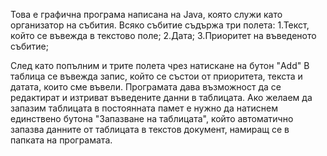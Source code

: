 Това е графична програма написана на Java, която служи като организатор на събития. 
Всяко събитие съдържа три полета:
  1.Текст, който се въвежда в текстово поле;
  2.Дата;
  3.Приоритет на въведеното събитие;

След като попълним и трите полета чрез натискане на бутон "Add" В таблица се въвежда запис, който се състои от приоритета, текста и датата, които сме въвели. Програмата дава възможност да се редактират и изтриват въведените данни в таблицата.
Ако желаем да запазим таблицата в постоянната памет е нужно да натиснем единствено бутона "Запазване на таблицата", който автоматично запазва данните от таблицата в текстов документ, намиращ се в папката на програмата.
